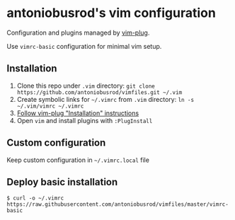 # antoniobusrod's vim configuration

Configuration and plugins managed by [vim-plug](https://github.com/junegunn/vim-plug).

Use `vimrc-basic` configuration for minimal vim setup.

## Installation
1. Clone this repo under `.vim` directory: `git clone https://github.com/antoniobusrod/vimfiles.git ~/.vim`
1. Create symbolic links for `~/.vimrc` from `.vim` directory: `ln -s ~/.vim/vimrc ~/.vimrc`
1. [Follow vim-plug "Installation" instructions](https://github.com/junegunn/vim-plug#installation)
1. Open `vim` and install plugins with `:PlugInstall`

## Custom configuration

Keep custom configuration in `~/.vimrc.local` file

## Deploy basic installation

    $ curl -o ~/.vimrc https://raw.githubusercontent.com/antoniobusrod/vimfiles/master/vimrc-basic
